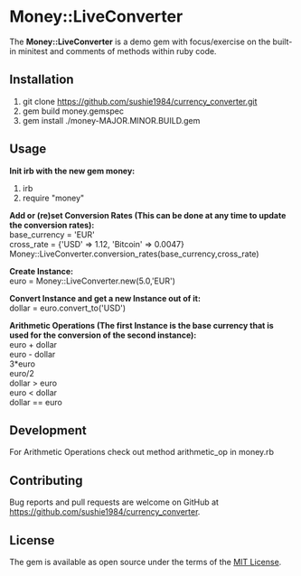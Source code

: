 # Money::LiveConverter

The **Money::LiveConverter** is a demo gem with focus/exercise on the built-in minitest and comments of methods within ruby code.

## Installation

1. git clone https://github.com/sushie1984/currency_converter.git <br />
2. gem build money.gemspec <br />
3. gem install ./money-MAJOR.MINOR.BUILD.gem <br />

## Usage

**Init irb with the new gem money:** <br />
1. irb <br />
2. require "money" <br />

**Add or (re)set Conversion Rates (This can be done at any time to update the conversion rates):** <br />
 base_currency = 'EUR' <br />
 cross_rate = {'USD' => 1.12, 'Bitcoin' => 0.0047} <br />
 Money::LiveConverter.conversion_rates(base_currency,cross_rate)

**Create Instance:**<br />
 euro = Money::LiveConverter.new(5.0,'EUR')

**Convert Instance and get a new Instance out of it:**<br />
 dollar = euro.convert_to('USD')

**Arithmetic Operations (The first Instance is the base currency that is used for the conversion of the second instance):**<br />
 euro + dollar <br />
 euro - dollar <br />
 3*euro <br />
 euro/2 <br />
 dollar > euro <br />
 euro < dollar <br />
 dollar == euro
 
## Development

For Arithmetic Operations check out method arithmetic_op in money.rb

## Contributing

Bug reports and pull requests are welcome on GitHub at https://github.com/sushie1984/currency_converter.

## License
The gem is available as open source under the terms of the [MIT License](http://opensource.org/licenses/MIT).

